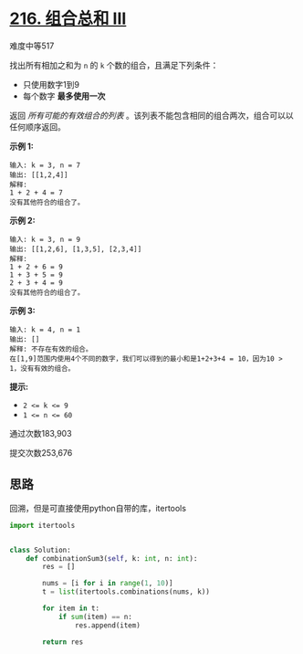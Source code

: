 # [216. 组合总和 III](https://leetcode.cn/problems/combination-sum-iii/)

难度中等517

找出所有相加之和为 `n` 的 `k` 个数的组合，且满足下列条件：

- 只使用数字1到9
- 每个数字 **最多使用一次** 

返回 *所有可能的有效组合的列表* 。该列表不能包含相同的组合两次，组合可以以任何顺序返回。

 

**示例 1:**

```
输入: k = 3, n = 7
输出: [[1,2,4]]
解释:
1 + 2 + 4 = 7
没有其他符合的组合了。
```

**示例 2:**

```
输入: k = 3, n = 9
输出: [[1,2,6], [1,3,5], [2,3,4]]
解释:
1 + 2 + 6 = 9
1 + 3 + 5 = 9
2 + 3 + 4 = 9
没有其他符合的组合了。
```

**示例 3:**

```
输入: k = 4, n = 1
输出: []
解释: 不存在有效的组合。
在[1,9]范围内使用4个不同的数字，我们可以得到的最小和是1+2+3+4 = 10，因为10 > 1，没有有效的组合。
```

 

**提示:**

- `2 <= k <= 9`
- `1 <= n <= 60`

通过次数183,903

提交次数253,676





## 思路

回溯，但是可直接使用python自带的库，itertools

```python
import itertools


class Solution:
    def combinationSum3(self, k: int, n: int):
        res = []

        nums = [i for i in range(1, 10)]
        t = list(itertools.combinations(nums, k))

        for item in t:
            if sum(item) == n:
                res.append(item)

        return res
```

